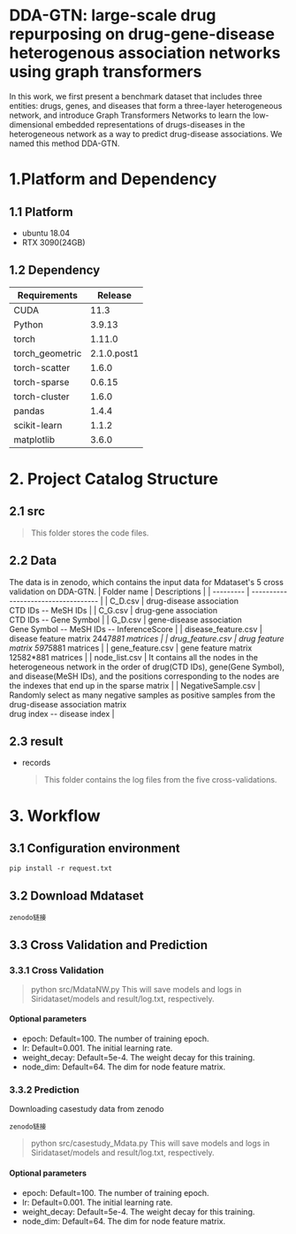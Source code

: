 DDA-GTN: large-scale drug repurposing on drug-gene-disease heterogenous association networks using graph transformers
==
In this work, we first present a benchmark dataset that includes three entities: drugs, genes, and diseases that form a three-layer heterogeneous network, and introduce Graph Transformers Networks to learn the low-dimensional embedded representations of drugs-diseases in the heterogeneous network as a way to predict drug-disease associations. We named this method DDA-GTN.

# 1.Platform and Dependency
## 1.1 Platform
- ubuntu 18.04
- RTX 3090(24GB)


## 1.2 Dependency
| Requirements      | Release                                |
| --------- | ----------------------------------- |
| CUDA     | 11.3                     |
| Python     | 3.9.13                     |
| torch     | 1.11.0                     |
| torch_geometric     | 2.1.0.post1                     |
| torch-scatter     | 1.6.0                     |
| torch-sparse     | 0.6.15                     |
| torch-cluster     | 1.6.0                     |
| pandas     | 1.4.4                     |
| scikit-learn     | 1.1.2                     |
| matplotlib     | 3.6.0                     |

# 2. Project Catalog Structure
## 2.1 src
> This folder stores the code files.

## 2.2 Data
The data is in zenodo, which contains the input data for Mdataset's 5 cross validation on DDA-GTN.
| Folder name      | Descriptions                                |
| --------- | ----------------------------------- |
| C_D.csv     | drug-disease association <br>  CTD IDs -- MeSH IDs                     |
| C_G.csv     | drug-gene association <br>  CTD IDs -- Gene Symbol                     |
| G_D.csv     | gene-disease association <br>  Gene Symbol -- MeSH IDs -- InferenceScore                    |
| disease_feature.csv     | disease feature matrix 2447*881 matrices                     |
| drug_feature.csv     | drug feature matrix 5975*881 matrices                     |
| gene_feature.csv     | gene feature matrix 12582*881 matrices                     |
| node_list.csv     | It contains all the nodes in the heterogeneous network in the order of drug(CTD IDs), gene(Gene Symbol), and disease(MeSH IDs), and the positions corresponding to the nodes are the indexes that end up in the sparse matrix                    |
| NegativeSample.csv     | Randomly select as many negative samples as positive samples from the drug-disease association matrix <br> drug index -- disease index |

## 2.3 result
- records
  >This folder contains the log files from the five cross-validations.

# 3. Workflow
## 3.1 Configuration environment
```
pip install -r request.txt
```
## 3.2 Download Mdataset
```
zenodo链接
```
## 3.3 Cross Validation and Prediction
### 3.3.1 Cross Validation
> python src/MdataNW.py
This will save models and logs in Siridataset/models and result/log.txt, respectively.
#### Optional parameters
- epoch: Default=100. The number of training epoch.
- lr: Default=0.001. The initial learning rate.
- weight_decay: Default=5e-4. The weight decay for this training.
- node_dim: Default=64. The dim for node feature matrix.

### 3.3.2 Prediction
Downloading casestudy data from zenodo
```
zenodo链接
```
> python src/casestudy_Mdata.py
> This will save models and logs in Siridataset/models and result/log.txt, respectively.
#### Optional parameters
- epoch: Default=100. The number of training epoch.
- lr: Default=0.001. The initial learning rate.
- weight_decay: Default=5e-4. The weight decay for this training.
- node_dim: Default=64. The dim for node feature matrix.









